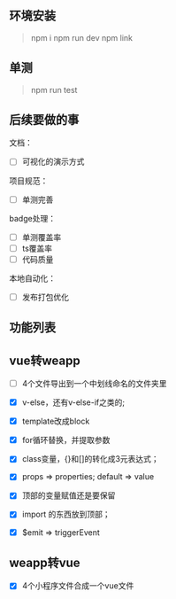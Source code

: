 ## 环境安装

> npm i
> npm run dev
> npm link

## 单测

> npm run test

## 后续要做的事

文档：
- [ ] 可视化的演示方式

项目规范：
- [ ] 单测完善

badge处理：
- [ ] 单测覆盖率
- [ ] ts覆盖率
- [ ] 代码质量

本地自动化：
- [ ] 发布打包优化

## 功能列表

## vue转weapp
- [ ] 4个文件导出到一个中划线命名的文件夹里
- [x] v-else，还有v-else-if之类的;
- [x] template改成block
- [x] for循环替换，并提取参数
- [x] class变量，{}和[]的转化成3元表达式；

- [x] props => properties; default => value
- [x] 顶部的变量赋值还是要保留
- [x] import 的东西放到顶部；
- [x] $emit => triggerEvent

## weapp转vue

- [x] 4个小程序文件合成一个vue文件

